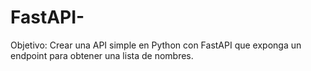 # FastAPI-
Objetivo: Crear una API simple en Python con FastAPI que exponga un endpoint para obtener una lista de nombres.
